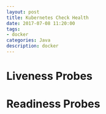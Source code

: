 ```yaml
---
layout: post
title: Kubernetes Check Health
date: 2017-07-08 11:20:00
tags:
- docker
categories: Java
description: docker
---
```



# Liveness Probes


# Readiness Probes

